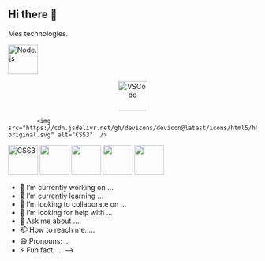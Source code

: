 ## Hi there 👋
Mes technologies..


<img src="https://cdn.jsdelivr.net/gh/devicons/devicon@latest/icons/nodejs/nodejs-plain-wordmark.svg" alt="Node.js" width="60"/> 

<p align="center">
  <img src="https://cdn.jsdelivr.net/gh/devicons/devicon@latest/icons/vscode/vscode-original-wordmark.svg" alt="VSCode" width="60"/>
</p>

                    

            <img src="https://cdn.jsdelivr.net/gh/devicons/devicon@latest/icons/html5/html5-original.svg" alt="CSS3"  />
          

<img src="https://cdn.jsdelivr.net/gh/devicons/devicon@latest/icons/css3/css3-original.svg" alt="CSS3" width="60"/>

          
<img src="https://cdn.jsdelivr.net/gh/devicons/devicon@latest/icons/javascript/javascript-original.svg" width="60" />
<img src="https://cdn.jsdelivr.net/gh/devicons/devicon@latest/icons/react/react-original-wordmark.svg" width="60" />
<img src="https://cdn.jsdelivr.net/gh/devicons/devicon@latest/icons/java/java-original-wordmark.svg" width="60"  /> 
<img src="https://cdn.jsdelivr.net/gh/devicons/devicon@latest/icons/git/git-original-wordmark.svg" width="60" />
                   
          
          
          
          
          

          
          
- 🔭 I’m currently working on ...
- 🌱 I’m currently learning ...
- 👯 I’m looking to collaborate on ...
- 🤔 I’m looking for help with ...
- 💬 Ask me about ...
- 📫 How to reach me: ...
- 😄 Pronouns: ...
- ⚡ Fun fact: ...
-->

